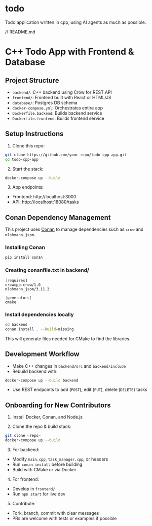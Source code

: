 # todo

Todo application written in cpp, using AI agents as much as possible.

// README.md

# C++ Todo App with Frontend & Database

## Project Structure

- `backend/`: C++ backend using Crow for REST API
- `frontend/`: Frontend built with React or HTML/JS
- `database/`: Postgres DB schema
- `docker-compose.yml`: Orchestrates entire app
- `Dockerfile.backend`: Builds backend service
- `Dockerfile.frontend`: Builds frontend service

## Setup Instructions

1. Clone this repo:

```bash
git clone https://github.com/your-repo/todo-cpp-app.git
cd todo-cpp-app
```

2. Start the stack:

```bash
docker-compose up --build
```

3. App endpoints:

- Frontend: http://localhost:3000
- API: http://localhost:18080/tasks

## Conan Dependency Management

This project uses [Conan](https://conan.io/) to manage dependencies such as `crow` and `nlohmann_json`.

### Installing Conan

```bash
pip install conan
```

### Creating conanfile.txt in backend/

```
[requires]
crowcpp-crow/1.0
nlohmann_json/3.11.2

[generators]
cmake
```

### Install dependencies locally

```bash
cd backend
conan install . --build=missing
```

This will generate files needed for CMake to find the libraries.

## Development Workflow

- Make C++ changes in `backend/src` and `backend/include`
- Rebuild backend with:

```bash
docker-compose up --build backend
```

- Use REST endpoints to add (`POST`), edit (`PUT`), delete (`DELETE`) tasks

## Onboarding for New Contributors

1. Install Docker, Conan, and Node.js

2. Clone the repo & build stack:

```bash
git clone <repo>
docker-compose up --build
```

3. For backend:

- Modify `main.cpp`, `task_manager.cpp`, or headers
- Run `conan install` before building
- Build with CMake or via Docker

4. For frontend:

- Develop in `frontend/`
- Run `npm start` for live dev

5. Contribute:

- Fork, branch, commit with clear messages
- PRs are welcome with tests or examples if possible
